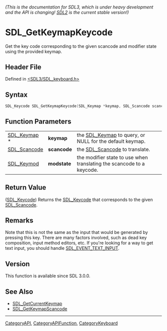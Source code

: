 ###### (This is the documentation for SDL3, which is under heavy development and the API is changing! [SDL2](https://wiki.libsdl.org/SDL2/) is the current stable version!)
# SDL_GetKeymapKeycode

Get the key code corresponding to the given scancode and modifier state using the provided keymap.

## Header File

Defined in [<SDL3/SDL_keyboard.h>](https://github.com/libsdl-org/SDL/blob/main/include/SDL3/SDL_keyboard.h)

## Syntax

```c
SDL_Keycode SDL_GetKeymapKeycode(SDL_Keymap *keymap, SDL_Scancode scancode, SDL_Keymod modstate);
```

## Function Parameters

|                              |              |                                                                        |
| ---------------------------- | ------------ | ---------------------------------------------------------------------- |
| [SDL_Keymap](SDL_Keymap) *   | **keymap**   | the [SDL_Keymap](SDL_Keymap) to query, or NULL for the default keymap. |
| [SDL_Scancode](SDL_Scancode) | **scancode** | the [SDL_Scancode](SDL_Scancode) to translate.                         |
| [SDL_Keymod](SDL_Keymod)     | **modstate** | the modifier state to use when translating the scancode to a keycode.  |

## Return Value

([SDL_Keycode](SDL_Keycode)) Returns the [SDL_Keycode](SDL_Keycode) that
corresponds to the given [SDL_Scancode](SDL_Scancode).

## Remarks

Note that this is not the same as the input that would be generated by
pressing this key. There are many factors involved, such as dead key
composition, input method editors, etc. If you're looking for a way to get
text input, you should handle [SDL_EVENT_TEXT_INPUT](SDL_EVENT_TEXT_INPUT).

## Version

This function is available since SDL 3.0.0.

## See Also

- [SDL_GetCurrentKeymap](SDL_GetCurrentKeymap)
- [SDL_GetKeymapScancode](SDL_GetKeymapScancode)

----
[CategoryAPI](CategoryAPI), [CategoryAPIFunction](CategoryAPIFunction), [CategoryKeyboard](CategoryKeyboard)

